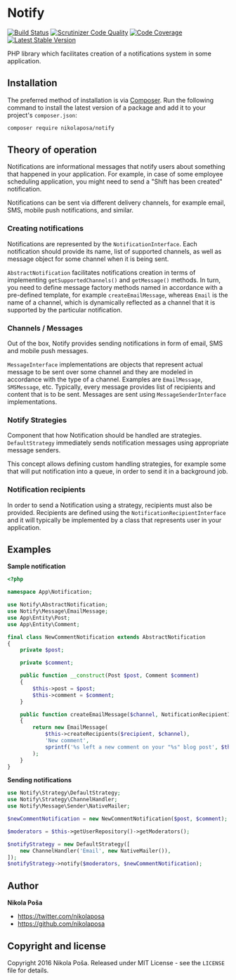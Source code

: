 # Notify

[![Build Status](https://travis-ci.org/nikolaposa/notify.svg?branch=master)](https://travis-ci.org/nikolaposa/notify)
[![Scrutinizer Code Quality](https://scrutinizer-ci.com/g/nikolaposa/notify/badges/quality-score.png?b=master)](https://scrutinizer-ci.com/g/nikolaposa/notify/?branch=master)
[![Code Coverage](https://scrutinizer-ci.com/g/nikolaposa/notify/badges/coverage.png?b=master)](https://scrutinizer-ci.com/g/nikolaposa/notify/?branch=master)
[![Latest Stable Version](https://poser.pugx.org/nikolaposa/notify/v/stable)](https://packagist.org/packages/nikolaposa/notify)

PHP library which facilitates creation of a notifications system in some application.

## Installation

The preferred method of installation is via [Composer](http://getcomposer.org/). Run the following
command to install the latest version of a package and add it to your project's `composer.json`:

```bash
composer require nikolaposa/notify
```

## Theory of operation

Notifications are informational messages that notify users about something that happened in your
application. For example, in case of some employee scheduling application, you might need to send
a "Shift has been created" notification.

Notifications can be sent via different delivery channels, for example email, SMS, mobile push
notifications, and similar.

### Creating notifications

Notifications are represented by the `NotificationInterface`. Each notification should provide its
name, list of supported channels, as well as message object for some channel when it is being sent.

`AbstractNotification` facilitates notifications creation in terms of implementing
`getSupportedChannels()` and `getMessage()` methods. In turn, you need to define message factory
methods named in accordance with a pre-defined template, for example `createEmailMessage`, whereas
`Email` is the name of a channel, which is dynamically reflected as a channel that it is supported
by the particular notification.

### Channels / Messages

Out of the box, Notify provides sending notifications in form of email, SMS and mobile push messages.

`MessageInterface` implementations are objects that represent actual message to be sent over some
channel and they are modeled in accordance with the type of a channel. Examples are `EmailMessage`,
`SMSMessage`, etc. Typically, every message provides list of recipients and content that is to be
sent. Messages are sent using `MessageSenderInterface` implementations.

### Notify Strategies

Component that how Notification should be handled are strategies. `DefaultStrategy` immediately sends
notification messages using appropriate message senders.

This concept allows defining custom handling strategies, for example some that will put notification
into a queue, in order to send it in a background job.

### Notification recipients

In order to send a Notification using a strategy, recipients must also be provided. Recipients are
defined using the `NotificationRecipientInterface` and it will typically be implemented by a class
that represents user in your application.

## Examples

**Sample notification**

```php
<?php

namespace App\Notification;

use Notify\AbstractNotification;
use Notify\Message\EmailMessage;
use App\Entity\Post;
use App\Entity\Comment;

final class NewCommentNotification extends AbstractNotification
{
    private $post;

    private $comment;

    public function __construct(Post $post, Comment $comment)
    {
        $this->post = $post;
        $this->comment = $comment;
    }

    public function createEmailMessage($channel, NotificationRecipientInterface $recipient)
    {
        return new EmailMessage(
            $this->createRecipients($recipient, $channel),
            'New comment',
            sprintf('%s left a new comment on your "%s" blog post', $this->comment->getAuthorName(), $this->post->getTitle())
        );
    }
}
```

**Sending notifications**

```php
use Notify\Strategy\DefaultStrategy;
use Notify\Strategy\ChannelHandler;
use Notify\Message\Sender\NativeMailer;

$newCommentNotification = new NewCommentNotification($post, $comment);

$moderators = $this->getUserRepository()->getModerators();

$notifyStrategy = new DefaultStrategy([
    new ChannelHandler('Email', new NativeMailer()),
]);
$notifyStrategy->notify($moderators, $newCommentNotification);
```

## Author

**Nikola Poša**

* https://twitter.com/nikolaposa
* https://github.com/nikolaposa

## Copyright and license

Copyright 2016 Nikola Poša. Released under MIT License - see the `LICENSE` file for details.